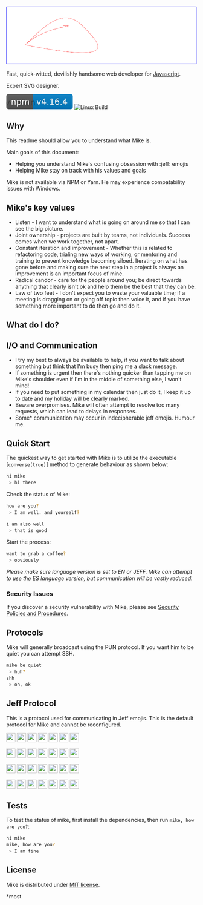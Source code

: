 [![Mike Logo](mike-logo.svg)](http://gargleyark.com/)

Fast, quick-witted, devilishly handsome web developer for [Javascript](https://www.ecma-international.org/default.htm).

Expert SVG designer.

![NPM Version][npm-image]
![Linux Build][travis-image]

## Why

This readme should allow you to understand what Mike is.

Main goals of this document:

- Helping you understand Mike's confusing obsession with :jeff: emojis
- Helping Mike stay on track with his values and goals

Mike is not available via NPM or Yarn. He may experience compatability issues with Windows.

## Mike's key values

- Listen - I want to understand what is going on around me so that I can see the big picture.
- Joint ownership - projects are built by teams, not individuals. Success comes when we work together, not apart.
- Constant iteration and improvement - Whether this is related to refactoring code, trialing new ways of working, or mentoring and training to prevent knowledge becoming siloed. Iterating on what has gone before and making sure the next step in a project is always an improvement is an important focus of mine.
- Radical candor - care for the people around you; be direct towards anything that clearly isn't ok and help them be the best that they can be.
- Law of two feet - I don't expect you to waste your valuable time; if a meeting is dragging on or going off topic then voice it, and if you have something more important to do then go and do it.

## What do I do?

## I/O and Communication

- I try my best to always be available to help, if you want to talk about something but think that I'm busy then ping me a slack message.
- If something is urgent then there's nothing quicker than tapping me on Mike's shoulder even if I'm in the middle of something else, I won't mind!
- If you need to put something in my calendar then just do it, I keep it up to date and my holiday will be clearly marked.
- Beware overpromises. Mike will often attempt to resolve too many requests, which can lead to delays in responses.
- Some\* communication may occur in indecipherable jeff emojis. Humour me.

## Quick Start

The quickest way to get started with Mike is to utilize the executable [`converse(true)`] method to generate behaviour as shown below:

```bash
hi mike
 > hi there
```

Check the status of Mike:

```bash
how are you?
 > I am well. and yourself?
```

```bash
i am also well
 > that is good
```

Start the process:

```bash
want to grab a coffee?
 > obviously
```

_Please make sure language version is set to EN or JEFF. Mike can attempt to use the ES language version, but communication will be vastly reduced._

### Security Issues

If you discover a security vulnerability with Mike, please see [Security Policies and Procedures](https://www.hart.gov.uk/sites/default/files/4_The_Council/Policies_and_published_documents/Corporate_policies/Office%20Security%20Policy%20and%20Procedure.pdf).

## Protocols

Mike will generally broadcast using the PUN protocol. If you want him to be quiet you can attempt SSH.

```bash
mike be quiet
 > huh?
shh
 > oh, ok
```

## Jeff Protocol

This is a protocol used for communicating in Jeff emojis. This is the default protocol for Mike and cannot be reconfigured.

<img src="http://www.cultofjeffgoldblum.com/index_files/badlydrawnjeff.png" width="24" height="24" /> <img src="http://www.cultofjeffgoldblum.com/index_files/jeff.png" width="24" height="24" /> <img src="http://www.cultofjeffgoldblum.com/index_files/sadjeff.png" width="24" height="24" /> <img src="http://www.cultofjeffgoldblum.com/index_files/jeffjobs.png" width="24" height="24" /> <img src="http://www.cultofjeffgoldblum.com/index_files/jeff.png" width="24" height="24" /> <img src="http://www.cultofjeffgoldblum.com/index_files/badlydrawnjeff.png" width="24" height="24" /> <img src="http://www.cultofjeffgoldblum.com/index_files/jeffjobs.png" width="24" height="24" />

<img src="http://www.cultofjeffgoldblum.com/index_files/friarmanjeff.png" width="24" height="24" /> <img src="http://www.cultofjeffgoldblum.com/index_files/jeff.png" width="24" height="24" /> <img src="http://www.cultofjeffgoldblum.com/index_files/friarmanjeff.png" width="24" height="24" /> <img src="http://www.cultofjeffgoldblum.com/index_files/jeffjobs.png" width="24" height="24" /> <img src="http://www.cultofjeffgoldblum.com/index_files/sadjeff.png" width="24" height="24" /> <img src="http://www.cultofjeffgoldblum.com/index_files/sadjeff.png" width="24" height="24" /> <img src="http://www.cultofjeffgoldblum.com/index_files/sadjeff.png" width="24" height="24" />

<img src="http://www.cultofjeffgoldblum.com/index_files/copjeff.png" width="24" height="24" /> <img src="http://www.cultofjeffgoldblum.com/index_files/jeff.png" width="24" height="24" /> <img src="http://www.cultofjeffgoldblum.com/index_files/sadjeff.png" width="24" height="24" /> <img src="http://www.cultofjeffgoldblum.com/index_files/jeffjobs.png" width="24" height="24" /> <img src="http://www.cultofjeffgoldblum.com/index_files/jeff.png" width="24" height="24" /> <img src="http://www.cultofjeffgoldblum.com/index_files/billablejeff.png" width="24" height="24" /> <img src="http://www.cultofjeffgoldblum.com/index_files/billablejeff.png" width="24" height="24" />

<img src="http://www.cultofjeffgoldblum.com/index_files/friarmanjeff.png" width="24" height="24" /> <img src="http://www.cultofjeffgoldblum.com/index_files/frankenjeff.png" width="24" height="24" /> <img src="http://www.cultofjeffgoldblum.com/index_files/frankenjeff.png" width="24" height="24" /> <img src="http://www.cultofjeffgoldblum.com/index_files/jeffjobs.png" width="24" height="24" /> <img src="http://www.cultofjeffgoldblum.com/index_files/jeffolantern.gif" width="24" height="24" /> <img src="http://www.cultofjeffgoldblum.com/index_files/realjeff.png" width="24" height="24" /> <img src="http://www.cultofjeffgoldblum.com/index_files/skelijeff.png" width="24" height="24" />

## Tests

To test the status of mike, first install the dependencies, then run `mike, how are you?`:

```bash
hi mike
mike, how are you?
 > I am fine
```

## License

Mike is distributed under [MIT license](license.md).

[npm-image]: ./mike.svg
[npm-url]: https://npmjs.org/package/express
[downloads-url]: https://npmjs.org/package/express
[travis-image]: https://img.shields.io/travis/expressjs/express/master.svg?label=tests

\*most
